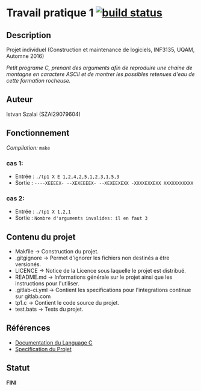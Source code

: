 # Travail pratique 1 [![build status](https://gitlab.com/ventilooo/inf3135-aut2016-tp1/badges/master/build.svg)](https://gitlab.com/ventilooo/inf3135-aut2016-tp1/commits/master)

## Description

Projet individuel
(Construction et maintenance de logiciels, INF3135, UQAM, Automne 2016)

*Petit programe C, prenant des arguments afin de reproduire une chaine de montagne en caractere ASCII et de montrer les possibles retenues d'eau de cette formation rocheuse.*

## Auteur

Istvan Szalai (SZAI29079604)

## Fonctionnement

*Compilation:* `make`

### cas 1:
* Entrée : `./tp1 X E 1,2,4,2,5,1,2,3,1,5,3`
* Sortie : `----XEEEEX-
            --XEXEEEEX-
            --XEXEEXEXX
            -XXXXEXXEXX
            XXXXXXXXXXX`

### cas 2:
* Entrée : `./tp1 X 1,2,1`
* Sortie : `Nombre d'arguments invalides: il en faut 3`

## Contenu du projet

* Makfile -> Construction du projet.
* .gitgignore -> Permet d'ignorer les fichiers non destinés a être versionés. 
* LICENCE -> Notice de la Licence sous laquelle le projet est distribué.
* README.md -> Informations générale sur le projet ainsi que les instructions pour l'utiliser.
* .gitlab-ci.yml -> Contient les specifications pour l'integrations continue sur gitlab.com
* tp1.c -> Contient le code source du projet.
* test.bats -> Tests du projet.

## Références

* [Documentation du Language C](http://www.tutorialspoint.com/c_standard_library/)
* [Specification du Projet](http://lacim.uqam.ca/~blondin/fr/inf3135-tp1)

## Statut

**FINI** 
